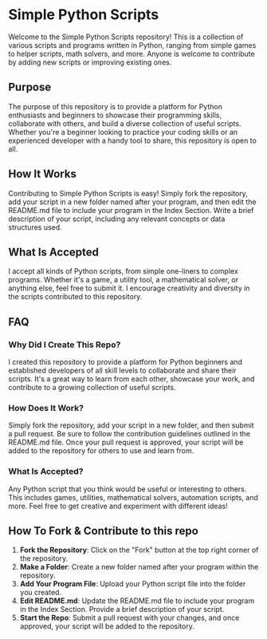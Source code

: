 # Simple Python Scripts

Welcome to the Simple Python Scripts repository! 
This is a collection of various scripts and programs written in Python, ranging from simple games to helper scripts, math solvers, and more. 
Anyone is welcome to contribute by adding new scripts or improving existing ones.

## Purpose

The purpose of this repository is to provide a platform for Python enthusiasts and beginners to showcase their programming skills, collaborate with others, and build a diverse collection of useful scripts.
Whether you're a beginner looking to practice your coding skills or an experienced developer with a handy tool to share, this repository is open to all.

## How It Works

Contributing to Simple Python Scripts is easy! Simply fork the repository, add your script in a new folder named after your program, and then edit the README.md file to include your program in the Index Section. 
Write a brief description of your script, including any relevant concepts or data structures used.

## What Is Accepted

I accept all kinds of Python scripts, from simple one-liners to complex programs. 
Whether it's a game, a utility tool, a mathematical solver, or anything else, feel free to submit it. 
I encourage creativity and diversity in the scripts contributed to this repository.

## FAQ

### Why Did I Create This Repo?

I created this repository to provide a platform for Python beginners and established developers of all skill levels to collaborate and share their scripts. 
It's a great way to learn from each other, showcase your work, and contribute to a growing collection of useful scripts.

### How Does It Work?

Simply fork the repository, add your script in a new folder, and then submit a pull request. 
Be sure to follow the contribution guidelines outlined in the README.md file. 
Once your pull request is approved, your script will be added to the repository for others to use and learn from.

### What Is Accepted?

Any Python script that you think would be useful or interesting to others. 
This includes games, utilities, mathematical solvers, automation scripts, and more. 
Feel free to get creative and experiment with different ideas!

## How To Fork & Contribute to this repo

1. **Fork the Repository**: Click on the "Fork" button at the top right corner of the repository.
2. **Make a Folder**: Create a new folder named after your program within the repository.
3. **Add Your Program File**: Upload your Python script file into the folder you created.
4. **Edit README.md**: Update the README.md file to include your program in the Index Section. Provide a brief description of your script.
5. **Start the Repo**: Submit a pull request with your changes, and once approved, your script will be added to the repository.